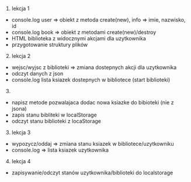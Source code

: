 

1. lekcja 1
- console.log user => obiekt z metoda create(new), info => imie, nazwisko, id
- console.log book => obiekt z metodami create(new)/destroy
- HTML biblioteka z widocznymi akcjami dla uzytkownika
- przygotowanie struktury plików

2. lekcja 2
- wejsc/wyjsc z biblioteki => zmiana dostepnych akcji dla uzytkownika
- odczyt danych z json
- console.log lista ksiazek dostepnych w bibliotece (start biblioteki)

3.
- napisz metode pozwalajaca dodac nowa ksiazke do bibioteki (nie z jsona)
- zapis stanu bibliteki w localStorage
- odczyt stanu biblioteki z locaStorage



3. lekcja 3
- wypozycz/oddaj => zmiana stanu ksiazek w bibliotece/uzytkowniku
- console.log => lista ksiazek uzytkownika

4. lekcja 4
- zapisywanie/odczyt stanów uzytkownika/biblioteki do localstorage
